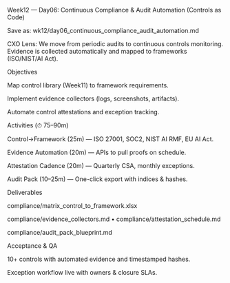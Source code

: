 Week12 — Day06: Continuous Compliance & Audit Automation (Controls as Code)

Save as: wk12/day06_continuous_compliance_audit_automation.md

CXO Lens: We move from periodic audits to continuous controls monitoring. Evidence is collected automatically and mapped to frameworks (ISO/NIST/AI Act).

Objectives

Map control library (Week11) to framework requirements.

Implement evidence collectors (logs, screenshots, artifacts).

Automate control attestations and exception tracking.

Activities (⏱ 75–90m)

Control→Framework (25m) — ISO 27001, SOC2, NIST AI RMF, EU AI Act.

Evidence Automation (20m) — APIs to pull proofs on schedule.

Attestation Cadence (20m) — Quarterly CSA, monthly exceptions.

Audit Pack (10–25m) — One-click export with indices & hashes.

Deliverables

compliance/matrix_control_to_framework.xlsx

compliance/evidence_collectors.md • compliance/attestation_schedule.md

compliance/audit_pack_blueprint.md

Acceptance & QA

10+ controls with automated evidence and timestamped hashes.

Exception workflow live with owners & closure SLAs.
